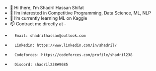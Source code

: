- 👋 Hi there, I’m Shadril Hassan Shifat
- 👀 I’m interested in Competitive Programming, Data Science, ML, NLP
- 🌱 I’m currently learning ML on Kaggle
- 📫 Contract me directly at -
-       Email: shadrilhassan@outlook.com
-       Linkedin: https://www.linkedin.com/in/shadril/
-       Codeforces: https://codeforces.com/profile/shadril238
-       Discord: shadril238#9685

<!---
shadril238/shadril238 is a ✨ special ✨ repository because its `README.md` (this file) appears on your GitHub profile.
You can click the Preview link to take a look at your changes.
--->
